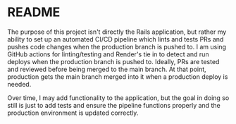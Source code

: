 # README

The purpose of this project isn't directly the Rails application, but rather my ability to set up an automated CI/CD pipeline which lints and tests PRs and pushes code changes when the production branch is pushed to. I am using GitHub actions for linting/testing and Render's tie in to detect and run deploys when the production branch is pushed to. Ideally, PRs are tested and reviewed before being merged to the main branch. At that point, production gets the main branch merged into it when a production deploy is needed.

Over time, I may add functionality to the application, but the goal in doing so still is just to add tests and ensure the pipeline functions properly and the production environment is updated correctly.
